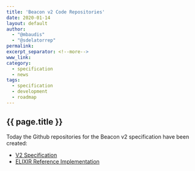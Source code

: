 ```yaml
---
title: 'Beacon v2 Code Repositories'
date: 2020-01-14
layout: default
author:
  - "@mbaudis"
  - "@sdelatorrep"
permalink: 
excerpt_separator: <!--more-->
www_link:
category:
  - specification
  - news
tags:
  - specification
  - development
  - roadmap
---
```


## {{ page.title }}

Today the Github repositories for the Beacon v2 specification have been created:

* [V2 Specification](https://github.com/ga4gh-beacon/specification-v2)
* [ELIXIR Reference Implementation](https://github.com/EGA-archive/beacon-2.x)

<!--more-->


